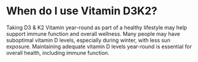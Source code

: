 # When do I use Vitamin D3K2?

Taking D3 & K2 Vitamin year-round as part of a healthy lifestyle may help support immune function and overall wellness.  Many people may have suboptimal vitamin D levels, especially during winter, with less sun exposure. Maintaining adequate vitamin D levels year-round is essential for overall health, including immune function.